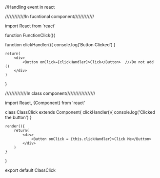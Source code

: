 //Handling event in react


/////////////In fucntional component/////////////

import React from 'react'

function FunctionClick(){

function clickHandler(){
        console.log('Button Clicked')
}

    return(
        <div>
            <Button onClick={clickHandler}>Click</Button>  ///Do not add ()
        </div>
    )
}



//////////////In class component///////////////////

import React, {Component} from 'react'

class ClassClick extends Component{
    clickHandler(){
        console.log('Clicked the button')
    }

    render(){
        return(
            <div>
                <Button onClick = {this.clickHandler}>Click Me</Button>
            </div>
        )
    }
}

export default ClassClick